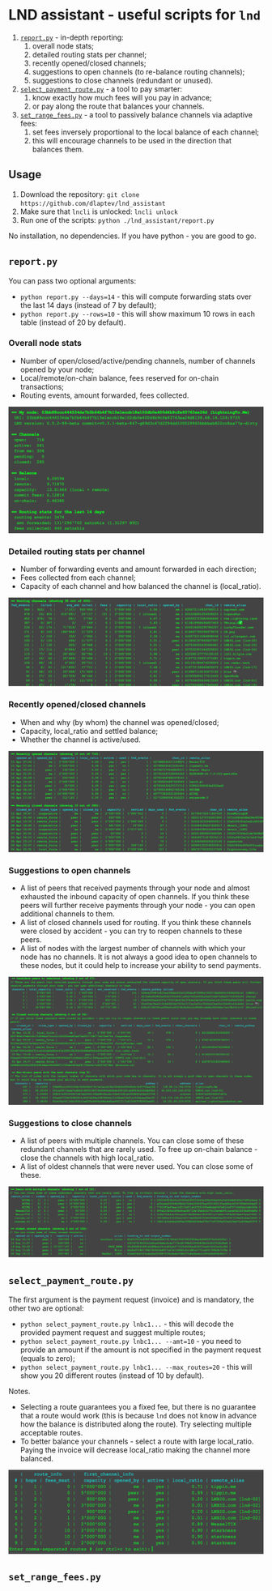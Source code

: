 # LND assistant - useful scripts for `lnd`

1. [`report.py`](#reportpy) - in-depth reporting:
   1. overall node stats;
   2. detailed routing stats per channel;
   3. recently opened/closed channels;
   4. suggestions to open channels (to re-balance routing channels);
   5. suggestions to close channels (redundant or unused).
2. [`select_payment_route.py`](#select_payment_routepy) - a tool to pay smarter:
   1. know exactly how much fees will you pay in advance;
   2. or pay along the route that balances your channels.
3. [`set_range_fees.py`](#set_range_feespy) - a tool to passively balance channels via adaptive fees:
   1. set fees inversely proportional to the local balance of each channel;
   2. this will encourage channels to be used in the direction that balances them.

## Usage
1. Download the repository: `git clone https://github.com/dlaptev/lnd_assistant`
2. Make sure that `lncli` is unlocked: `lncli unlock`
3. Run one of the scripts: `python ./lnd_assistant/report.py`

No installation, no dependencies. If you have python - you are good to go.

## `report.py`
You can pass two optional arguments:
  * `python report.py --days=14` - this will compute forwarding stats over the last 14 days (instead of 7 by default);
  * `python report.py --rows=10` - this will show maximum 10 rows in each table (instead of 20 by default).

### Overall node stats
 * Number of open/closed/active/pending channels, number of channels opened by your node;
 * Local/remote/on-chain balance, fees reserved for on-chain transactions;
 * Routing events, amount forwarded, fees collected.

![Overall node stats](https://github.com/dlaptev/dlaptev.github.io/blob/master/img/github/lnd_assistant_report_1.png?raw=true "Overall node stats example")

### Detailed routing stats per channel
 * Number of forwarding events and amount forwarded in each direction;
 * Fees collected from each channel;
 * Capacity of each channel and how balanced the channel is (local_ratio).

![Detailed routing stats](https://github.com/dlaptev/dlaptev.github.io/blob/master/img/github/lnd_assistant_report_2.png?raw=true "Detailed routing stats example")

### Recently opened/closed channels
 * When and why (by whom) the channel was opened/closed;
 * Capacity, local_ratio and settled balance;
 * Whether the channel is active/used.

![Recently opened/closed channels](https://github.com/dlaptev/dlaptev.github.io/blob/master/img/github/lnd_assistant_report_3.png?raw=true "Recently opened/closed channels example")

### Suggestions to open channels
 * A list of peers that received payments through your node and almost exhausted the inbound capacity of open channels. If you think these peers will further receive payments through your node - you can open additional channels to them.
 * A list of closed channels used for routing. If you think these channels were closed by accident - you can try to reopen channels to these peers.
 * A list of nodes with the largest number of channels with which your node has no channels. It is not always a good idea to open channels to these nodes, but it could help to increase your ability to send payments.

![Suggestions to open channels](https://github.com/dlaptev/dlaptev.github.io/blob/master/img/github/lnd_assistant_report_4.png?raw=true "Suggestions to open channels example")

### Suggestions to close channels
 * A list of peers with multiple channels. You can close some of these redundant channels that are rarely used. To free up on-chain balance - close the channels with high local_ratio.
 * A list of oldest channels that were never used. You can close some of these.

![Suggestions to close channels](https://github.com/dlaptev/dlaptev.github.io/blob/master/img/github/lnd_assistant_report_5.png?raw=true "Suggestions to close channels example")

## `select_payment_route.py`
The first argument is the payment request (invoice) and is mandatory, the other two are optional:
 * `python select_payment_route.py lnbc1...` - this will decode the provided payment request and suggest multiple routes;
 * `python select_payment_route.py lnbc1... --amt=10` - you need to provide an amount if the amount is not specified in the payment request (equals to zero);
 * `python select_payment_route.py lnbc1... --max_routes=20` - this will show you 20 different routes (instead of 10 by default).

Notes.
 * Selecting a route guarantees you a fixed fee, but there is no guarantee that a route would work (this is because `lnd` does not know in advance how the balance is distributed along the route). Try selecting multiple acceptable routes.
 * To better balance your channels - select a route with large local_ratio. Paying the invoice will decrease local_ratio making the channel more balanced.

![Select payment route](https://github.com/dlaptev/dlaptev.github.io/blob/master/img/github/lnd_assistant_select_payment_route.png?raw=true "Select payment route example")

## `set_range_fees.py`
